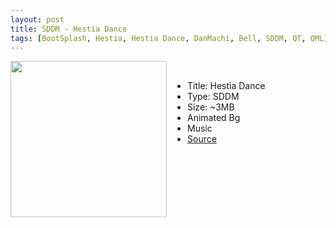 ```yaml
---
layout: post
title: SDDM - Hestia Dance
tags: [BootSplash, Hestia, Hestia Dance, DanMachi, Bell, SDDM, QT, QML]
---
```

<img class="preview_image" height="250px" style="padding-right: 30px;" align="left" src="https://raw.githubusercontent.com/jurassicplayer/Weeb-Themes/master/weeb-sddm-themes/hestiadance/screenshot.jpg" />

<br>

- Title: Hestia Dance
- Type: SDDM
- Size: ~3MB
- Animated Bg
- Music
- [Source](https://github.com/jurassicplayer/Weeb-Themes/tree/master/weeb-sddm-themes/hestiadance)
